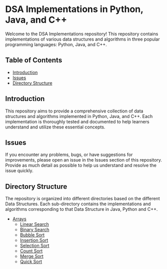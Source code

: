 # DSA Implementations in Python, Java, and C++

Welcome to the DSA Implementations repository! This repository contains implementations of various data structures and algorithms in three popular programming languages: Python, Java, and C++.

## Table of Contents
- [Introduction](#introduction)
- [Issues](#issues)
- [Directory Structure](#directory-structure)

## Introduction

This repository aims to provide a comprehensive collection of data structures and algorithms implemented in Python, Java, and C++. Each implementation is thoroughly tested and documented to help learners understand and utilize these essential concepts.

## Issues

If you encounter any problems, bugs, or have suggestions for improvements, please open an issue in the Issues section of this repository. Provide as much detail as possible to help us understand and resolve the issue quickly.

## Directory Structure

The repository is organized into different directories based on the different Data Structures. Each sub-directory contains the implementations and algorithms corresponding to that Data Structure in Java, Python and C++.

 - [Arrays](https://github.com/deviatorsclub/DSA-algos/tree/main/arrays)
    - [Linear Search](https://github.com/deviatorsclub/DSA-algos/tree/main/arrays/linear-search)
    - [Binary Search](https://github.com/deviatorsclub/DSA-algos/tree/main/arrays/binary-search)
    - [Bubble Sort](https://github.com/deviatorsclub/DSA-algos/tree/main/arrays/bubble-sort)
    - [Insertion Sort](https://github.com/deviatorsclub/DSA-algos/tree/main/arrays/insertion-sort)
    - [Selection Sort](https://github.com/deviatorsclub/DSA-algos/tree/main/arrays/selection-sort)
    - [Count Sort](https://github.com/deviatorsclub/DSA-algos/tree/main/arrays/count-sort)
    - [Merge Sort](https://github.com/deviatorsclub/DSA-algos/tree/main/arrays/merge-sort)
    - [Quick Sort](https://github.com/deviatorsclub/DSA-algos/tree/main/arrays/quick-sort)

